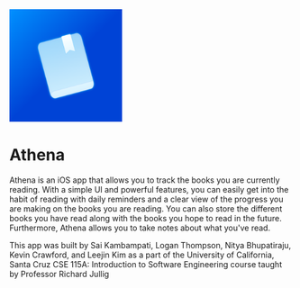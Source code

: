 <img src="project-athena/Athena/Athena/Assets.xcassets/AppIcon.appiconset/Icon.png" width="200">

# Athena
Athena is an iOS app that allows you to track the books you are currently reading. With a simple UI and powerful features, you can easily get into the habit of reading with daily reminders and a clear view of the progress you are making on the books you are reading. You can also store the different books you have read along with the books you hope to read in the future. Furthermore, Athena allows you to take notes about what you've read.

This app was built by Sai Kambampati, Logan Thompson, Nitya Bhupatiraju, Kevin Crawford, and Leejin Kim as a part of the University of California, Santa Cruz CSE 115A: Introduction to Software Engineering course taught by Professor Richard Jullig
